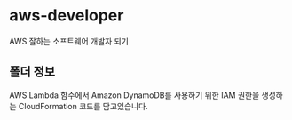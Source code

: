 # aws-developer
AWS 잘하는 소프트웨어 개발자 되기

## 폴더 정보
<!-- 必須事項 -->
AWS Lambda 함수에서 Amazon DynamoDB를 사용하기 위한 IAM 권한을 생성하는 CloudFormation 코드를 담고있습니다.